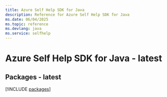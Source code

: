 ```yaml
---
title: Azure Self Help SDK for Java
description: Reference for Azure Self Help SDK for Java
ms.date: 06/04/2025
ms.topic: reference
ms.devlang: java
ms.service: selfhelp
---
```

# Azure Self Help SDK for Java - latest
## Packages - latest
[!INCLUDE [packages](self-help-index.md)]